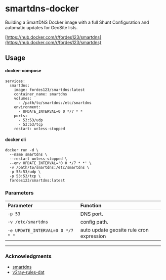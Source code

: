# smartdns-docker

Building a SmartDNS Docker image with a full Shunt Configuration and automatic updates for GeoSite lists.

[https://hub.docker.com/r/fordes123/smartdns](https://hub.docker.com/r/fordes123/smartdns)

## Usage

#### docker-compose

```shell
services:
  smartdns:
    image: fordes123/smartdns:latest
    container_name: smartdns
    volumes:
      - /path/to/smartdns:/etc/smartdns
    environment:
      - UPDATE_INTERVAL=0 0 */7 * *
    ports:
      - 53:53/udp
      - 53:53/tcp
    restart: unless-stopped
```

#### docker cli

```shell
docker run -d \
  --name smartdns \
  --restart unless-stopped \
  --env UPDATE_INTERVAL='0 0 */7 * *' \
  -v /path/to/smartdns:/etc/smartdns \
  -p 53:53/udp \
  -p 53:53/tcp \
  fordes123/smartdns:latest
```

### Parameters

| Parameter	                       | Function                                 
|:---------------------------------|:-----------------------------------------|
| `-p 53`                          | DNS port.                                
| `-v /etc/smartdns`               | config path.                             
| `-e UPDATE_INTERVAL=0 0 */7 * *` | auto update geosite rule cron expression 

---

### Acknowledgments

- [smartdns](https://github.com/pymumu/smartdns)
- [v2ray-rules-dat](https://github.com/Loyalsoldier/v2ray-rules-dat)